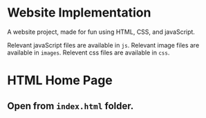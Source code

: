 # Website Implementation
 A website project, made for fun using HTML, CSS, and javaScript.
 
 Relevant javaScript files are available in `js`.
 Relevant image files are available in `images`.
 Relevent css files are available in `css`.
 
 # HTML Home Page
 ## Open from `index.html` folder.
 
